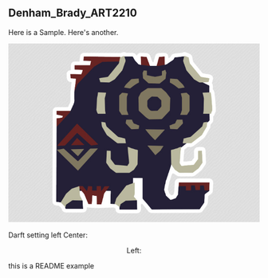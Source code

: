 ## Denham_Brady_ART2210

Here is a Sample.
Here's another.

![](https://github.com/bdenha3/Denham_Brady_ART2210/blob/master/img/GAMMOTH-ICON-STICKER.jpg)

Darft setting left
Center: <div align=center>
Left: <div align=left>

this is a README example
